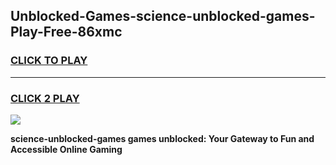 
## Unblocked-Games-science-unblocked-games-Play-Free-86xmc
<h3>
<a href="https://premium76.site?title=science-unblocked-games&ref=17A">CLICK TO PLAY</a></h3>
<hr>

<h3>
<a href="https://premium76.site?title=science-unblocked-games&ref=17A">CLICK 2 PLAY</a>
  
</h3>

<a href="https://premium76.site?title=science-unblocked-games&ref=17A"><img src="https://clearcache.store/games.png"></a>


**science-unblocked-games games unblocked: Your Gateway to Fun and Accessible Online Gaming**
